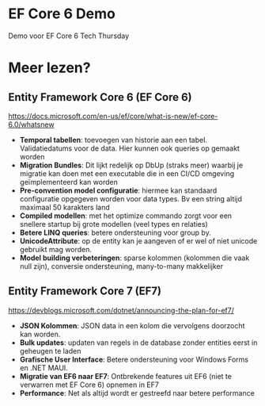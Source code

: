 # EF Core 6 Demo
Demo voor EF Core 6 Tech Thursday

# Meer lezen?
## Entity Framework Core 6 (EF Core 6)
https://docs.microsoft.com/en-us/ef/core/what-is-new/ef-core-6.0/whatsnew

* **Temporal tabellen**: toevoegen van historie aan een tabel. Validatiedatums voor de data. Hier kunnen ook queries op gemaakt worden
* **Migration Bundles**: Dit lijkt redelijk op DbUp (straks meer) waarbij je migratie kan doen met een executable die in een CI/CD omgeving geïmplementeerd kan worden
* **Pre-convention model configuratie**: hiermee kan standaard configuratie opgegeven worden voor data types. Bv een string altijd maximaal 50 karakters land
* **Compiled modellen**: met het optimize commando zorgt voor een snellere startup bij grote modellen (veel types en relaties)
* **Betere LINQ queries**: betere ondersteuning voor group by.
* **UnicodeAttribute**: op de entity kan je aangeven of er wel of niet unicode gebruikt mag worden.
* **Model building verbeteringen**: sparse kolommen (kolommen die vaak null zijn), conversie ondersteuning, many-to-many makkelijker

## Entity Framework Core 7 (EF7)
https://devblogs.microsoft.com/dotnet/announcing-the-plan-for-ef7/

* **JSON Kolommen**: JSON data in een kolom die vervolgens doorzocht kan worden.
* **Bulk updates**: updaten van regels in de database zonder entities eerst in geheugen te laden
* **Grafische User Interface**: Betere ondersteuning voor Windows Forms en .NET MAUI.
* **Migratie van EF6 naar EF7**: Ontbrekende features uit EF6 (niet te verwarren met EF Core 6) opnemen in EF7
* **Performance**: Net als altijd wordt er gestreefd naar betere performance

